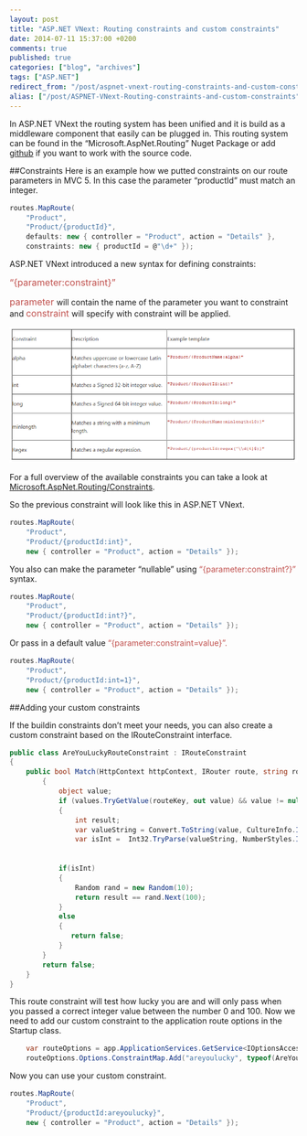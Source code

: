 ```yaml
---
layout: post
title: "ASP.NET VNext: Routing constraints and custom constraints"
date: 2014-07-11 15:37:00 +0200
comments: true
published: true
categories: ["blog", "archives"]
tags: ["ASP.NET"]
redirect_from: "/post/aspnet-vnext-routing-constraints-and-custom-constraints"
alias: ["/post/ASPNET-VNext-Routing-constraints-and-custom-constraints", "/post/aspnet-vnext-routing-constraints-and-custom-constraints"]
---
```

In ASP.NET VNext the routing system has been unified and it is build as a middleware component that easily can be plugged in. This routing system can be found in the “Microsoft.AspNet.Routing” Nuget Package or add [github](https://github.com/aspnet/Routing) if you want to work with the source code.

##Constraints
Here is an example how we putted constraints on our route parameters in MVC 5. In this case the parameter “productId” must match an integer.

```csharp
routes.MapRoute(
    "Product", 
    "Product/{productId}", 
    defaults: new { controller = "Product", action = "Details" }, 
    constraints: new { productId = @"\d+" });
```

ASP.NET VNext introduced a new syntax for defining constraints:</p>

<span style="color: #c0504d; font-size: medium">“{parameter:constraint}”</span>

<span style="color: #c0504d; font-size: 12pt">parameter </span>will contain the name of the parameter you want to constraint and <span style="color: #c0504d; font-size: 12pt">constraint </span>will specify with constraint will be applied.

![constraints](/images/2014-07-11-aspnet-vnext-routing-constraints-and-custom-constraints/constraints.png)

For a full overview of the available constraints you can take a look at [Microsoft.AspNet.Routing/Constraints](htpps://github.com/aspnet/Routing/tree/dev/src/Microsoft.AspNet.Routing/Constraints).

So the previous constraint will look like this in ASP.NET VNext.

```csharp
routes.MapRoute(
    "Product", 
    "Product/{productId:int}", 
    new { controller = "Product", action = "Details" });
```
You also can make the parameter “nullable” using <span style="color: #c0504d">“{parameter:constraint?}” </span>syntax.

```csharp
routes.MapRoute(
    "Product", 
    "Product/{productId:int?}", 
    new { controller = "Product", action = "Details" });
```

Or pass in a default value <span style="color: #c0504d">“{parameter:constraint=value}”.

```csharp
routes.MapRoute(
    "Product", 
    "Product/{productId:int=1}", 
    new { controller = "Product", action = "Details" });
```

##Adding your custom constraints

If the buildin constraints don’t meet your needs, you can also create a custom constraint based on the IRouteConstraint interface.

```csharp
public class AreYouLuckyRouteConstraint : IRouteConstraint
{
	public bool Match(HttpContext httpContext, IRouter route, string routeKey, IDictionary<string, object> values, RouteDirection routeDirection)
        {
            object value;
            if (values.TryGetValue(routeKey, out value) && value != null)
            {
                int result;
                var valueString = Convert.ToString(value, CultureInfo.InvariantCulture);
                var isInt =  Int32.TryParse(valueString, NumberStyles.Integer, CultureInfo.InvariantCulture, out result);


            if(isInt)
            {
                Random rand = new Random(10);
                return result == rand.Next(100);
            }
            else
            {
               return false;
            }
        }
        return false;
    }
}
```


This route constraint will test how lucky you are and will only pass when you passed a correct integer value between the number 0 and 100. Now we need to add our custom constraint to the application route options in the Startup class.

```csharp
	var routeOptions = app.ApplicationServices.GetService<IOptionsAccessor<RouteOptions>>();
	routeOptions.Options.ConstraintMap.Add("areyoulucky", typeof(AreYouLuckyRouteConstraint));
```
Now you can use your custom constraint.

```csharp
routes.MapRoute(
    "Product", 
    "Product/{productId:areyoulucky}", 
    new { controller = "Product", action = "Details" });
```
